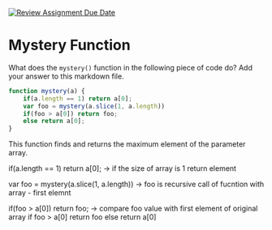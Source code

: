 [![Review Assignment Due Date](https://classroom.github.com/assets/deadline-readme-button-24ddc0f5d75046c5622901739e7c5dd533143b0c8e959d652212380cedb1ea36.svg)](https://classroom.github.com/a/GDPVb20V)
# Mystery Function

What does the `mystery()` function in the following piece of code do? Add your
answer to this markdown file.

```javascript
function mystery(a) {
    if(a.length == 1) return a[0];
    var foo = mystery(a.slice(1, a.length))
    if(foo > a[0]) return foo;
    else return a[0];
}
```
This function finds and returns the maximum element of the parameter array. 

   if(a.length == 1) return a[0]; -> if the size of array is 1 return element

   var foo = mystery(a.slice(1, a.length)) -> foo is recursive call of fucntion with array - first elemnt

   if(foo > a[0]) return foo; -> compare foo value with first element of original array if foo > a[0] return foo else return a[0]

   
